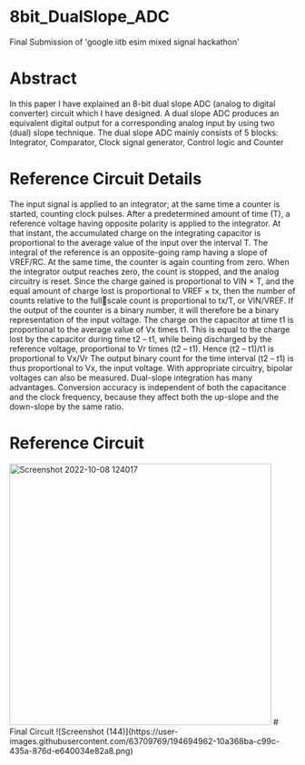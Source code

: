 # 8bit_DualSlope_ADC
Final Submission of 'google iitb esim mixed signal hackathon'
# Abstract
In this paper I have explained an 8-bit dual slope ADC 
(analog to digital converter) circuit which I have designed. 
A dual slope ADC produces an equivalent digital output for 
a corresponding analog input by using two (dual) slope 
technique. The dual slope ADC mainly consists of 5 blocks: 
Integrator, Comparator, Clock signal generator, Control 
logic and Counter

# Reference Circuit Details
The input signal is applied to an integrator; at the same time 
a counter is started, counting clock pulses. After a 
predetermined amount of time (T), a reference voltage 
having opposite polarity is applied to the integrator. At that 
instant, the accumulated charge on the integrating capacitor 
is proportional to the average value of the input over the 
interval T. The integral of the reference is an opposite-going 
ramp having a slope of VREF/RC. At the same time, the 
counter is again counting from zero. When the integrator 
output reaches zero, the count is stopped, and the analog 
circuitry is reset. Since the charge gained is proportional to 
VIN × T, and the equal amount of charge lost is proportional 
to VREF × tx, then the number of counts relative to the fullscale count is proportional to tx/T, or VIN/VREF. If the 
output of the counter is a binary number, it will therefore be 
a binary representation of the input voltage. The charge on 
the capacitor at time t1 is proportional to the average value of 
Vx times t1. This is equal to the charge lost by the capacitor 
during time t2 – t1, while being discharged by the reference 
voltage, proportional to Vr times (t2 – t1). Hence (t2 – t1)/t1 
is proportional to Vx/Vr The output binary count for the time 
interval (t2 – t1) is thus proportional to Vx, the input voltage. 
With appropriate circuitry, bipolar voltages can also be 
measured.
Dual-slope integration has many advantages. Conversion 
accuracy is independent of both the capacitance and the 
clock frequency, because they affect both the up-slope and 
the down-slope by the same ratio.
# Reference Circuit
<img width="461" alt="Screenshot 2022-10-08 124017" src="https://user-images.githubusercontent.com/63709769/194694929-3ea67fcd-0730-4dbb-880c-109862ff861d.png">
# Final Circuit
![Screenshot (144)](https://user-images.githubusercontent.com/63709769/194694962-10a368ba-c99c-435a-876d-e640034e82a8.png)
